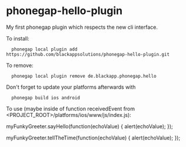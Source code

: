 phonegap-hello-plugin
=====================

My first phonegap plugin which respects the new cli interface.

To install:

      phonegap local plugin add https://github.com/blackappsolutions/phonegap-hello-plugin.git


To remove:

      phonegap local plugin remove de.blackapp.phonegap.hello


Don't forget to update your platforms afterwards with

      phonegap build ios android


To use (maybe inside of function receivedEvent from <PROJECT_ROOT>/platforms/ios/www/js/index.js):


   myFunkyGreeter.sayHello(function(echoValue) {
      alert(echoValue);
   });

   myFunkyGreeter.tellTheTime(function(echoValue) {
      alert(echoValue);
   });


